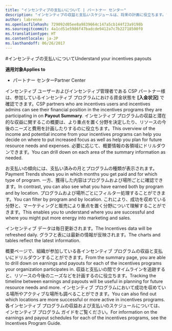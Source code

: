 ```yaml
---
title: "インセンティブの支払いについて | パートナー センター"
description: "インセンティブの収益と支払いスケジュールは、将来の計画に役立ちます。"
author: labrenne
ms.openlocfilehash: 729092d05ee8a9839664c147a5cb144f23a9198b
ms.sourcegitcommit: 4a1cd51e5986f47badcde9412a7c7b22718500f0
ms.translationtype: HT
ms.contentlocale: ja-JP
ms.lasthandoff: 06/26/2017
---
```

#<a name="understand-your-incentives-payouts"></a><span data-ttu-id="44972-103">インセンティブの支払いについて</span><span class="sxs-lookup"><span data-stu-id="44972-103">Understand your incentives payouts</span></span>

**<span data-ttu-id="44972-104">適用対象</span><span class="sxs-lookup"><span data-stu-id="44972-104">Applies to</span></span>**

-  <span data-ttu-id="44972-105">パートナー センター</span><span class="sxs-lookup"><span data-stu-id="44972-105">Partner Center</span></span>


<span data-ttu-id="44972-106">インセンティブ ユーザーおよびインセンティブ管理者である CSP パートナー様は、参加しているインセンティブ プログラムにおける資金状態を **[入金状況]** で確認できます。</span><span class="sxs-lookup"><span data-stu-id="44972-106">CSP partners who are incentives users and incentives admins can see their financial position in the incentives programs they are participating in on **Payout Summary**.</span></span> <span data-ttu-id="44972-107">インセンティブ プログラムの収益と潜在的な収益に関するこの概要は、より重点を置く分野を決定したり、リソースの今後のニーズと費用を計画したりするのに役立ちます。</span><span class="sxs-lookup"><span data-stu-id="44972-107">This overview of the income and potential income from your incentives programs can help you decide on where to put increased focus as well as help you plan for future resource needs and expenses.</span></span> <span data-ttu-id="44972-108">必要に応じて、概要情報の各領域にドリルダウンできます。</span><span class="sxs-lookup"><span data-stu-id="44972-108">You can drill down on each area of the summary information as needed.</span></span> 

<span data-ttu-id="44972-109">お支払いの傾向には、支払い済みの月とプログラムの種類が表示されます。</span><span class="sxs-lookup"><span data-stu-id="44972-109">Payment Trends shows you in which months you get paid and for which type of program.</span></span> <span data-ttu-id="44972-110">一方、獲得した内容はプログラムおよび場所ごとに確認できます。</span><span class="sxs-lookup"><span data-stu-id="44972-110">In contrast, you can also see what you have earned both by program and by location.</span></span> <span data-ttu-id="44972-111">プログラムおよび場所ごとにフィルター処理することができます。</span><span class="sxs-lookup"><span data-stu-id="44972-111">You can filter by program and by location.</span></span> <span data-ttu-id="44972-112">これにより、成功を収めている分野と、マーケティングと販売により重点を置く分野について理解することができます。</span><span class="sxs-lookup"><span data-stu-id="44972-112">This enables you to understand where you are successful and where you might put more energy into marketing and sales.</span></span>

<span data-ttu-id="44972-113">インセンティブ データは毎日更新されます。</span><span class="sxs-lookup"><span data-stu-id="44972-113">The Incentives data will be refreshed daily.</span></span> <span data-ttu-id="44972-114">グラフと表には最新の情報が反映されます。</span><span class="sxs-lookup"><span data-stu-id="44972-114">The charts and tables reflect the latest information.</span></span>

<span data-ttu-id="44972-115">概要ページで、組織が参加している各インセンティブ プログラムの収益と支払いにドリルダウンすることができます。</span><span class="sxs-lookup"><span data-stu-id="44972-115">From the summary page, you are able to drill down on earnings and payouts for each of the incentives programs your organization participates in.</span></span> <span data-ttu-id="44972-116">収益と支払いの間でタイムラインを追跡すると、リソースの今後のニーズなどを計画するのに役立ちます。</span><span class="sxs-lookup"><span data-stu-id="44972-116">Tracking the timeline between earnings and payouts will be useful in planning for future resource needs and more.</span></span> <span data-ttu-id="44972-117">インセンティブ プログラムにおいて成功を収めている場所やアクティブな場所も調べることができます。</span><span class="sxs-lookup"><span data-stu-id="44972-117">You can also find out which locations are more successful or more active in incentives programs.</span></span> <span data-ttu-id="44972-118">各インセンティブ プログラムの収益および支払いのスケジュールについては、インセンティブ プログラム ガイドをご覧ください。</span><span class="sxs-lookup"><span data-stu-id="44972-118">For information on the earnings and payout schedules for each of the incentives programs, see the Incentives Program Guide.</span></span>



 



